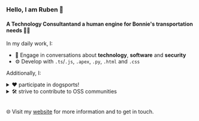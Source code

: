 ### Hello, I am Ruben 👋

#### A Technology Consultantand a human engine for Bonnie's transportation needs 🚴‍♂️

In my daily work, I:
- 💬 Engage in conversations about **technology**, **software** and **security**
- ⚙️ Develop with `.ts`/`.js`, `.apex`, `.py`, `.html` and `.css`

Additionally, I:

<details>
  <summary>❤️ participate in dogsports!</summary>

![gif](./media/bonnieandruben.gif)
</details>

<details>
  <summary>🛠️ strive to contribute to OSS communities</summary>

<img src="https://github-readme-stats.vercel.app/api?username=rubenhalman&include_orgs=true&show_icons=true&theme=bear" width="400">
<img src="https://github-readme-streak-stats.herokuapp.com?user=rubenhalman&include_orgs=true&theme=dark&hide_border=true" width="400">
</details>

<br>

🌐 Visit my [website](https://halmanandco.com/) for more information and to get in touch.
